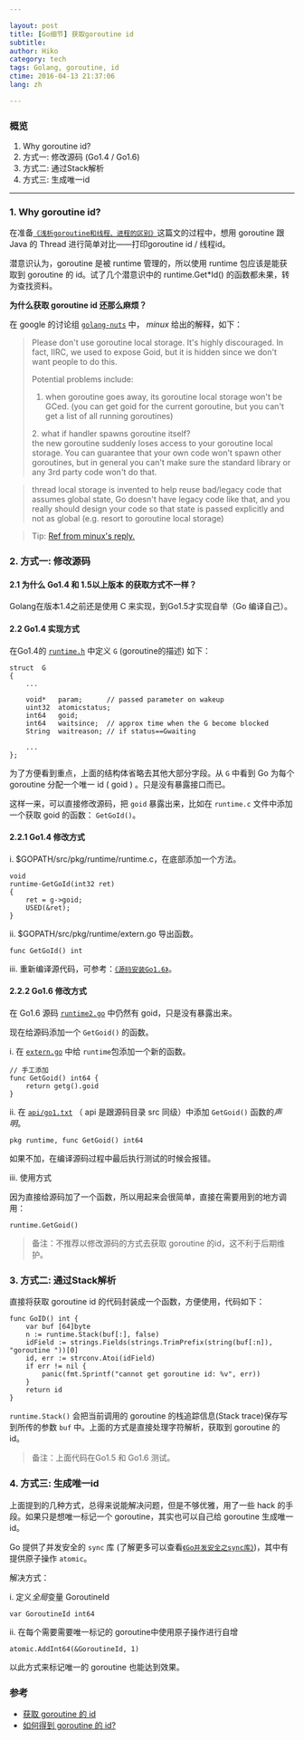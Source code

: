 ```yaml
---

layout: post  
title: [Go细节] 获取goroutine id  
subtitle:   
author: Hiko  
category: tech
tags: Golang, goroutine, id  
ctime: 2016-04-13 21:37:06  
lang: zh  

---
```


### 概览

1. Why goroutine id?
2. 方式一: 修改源码 (Go1.4 / Go1.6)
3. 方式二: 通过Stack解析
4. 方式三: 生成唯一id

- - -

### 1. Why goroutine id?

在准备[`《浅析goroutine和线程、进程的区别》`](/posts/zh/2016/03/lets_go_qianxigoroutinehexiancheng_jinchengdequbie_tech.html)这篇文的过程中，想用 goroutine 跟 Java 的 Thread 进行简单对比——打印goroutine id / 线程id。

潜意识认为，goroutine 是被 runtime 管理的，所以使用 runtime 包应该是能获取到 goroutine 的 id。试了几个潜意识中的 runtime.Get*Id() 的函数都未果，转为查找资料。

**为什么获取 goroutine id 还那么麻烦？**

在 google 的讨论组 [`golang-nuts`](https://groups.google.com/forum/#!forum/golang-nuts) 中， *minux* 给出的解释，如下：

> Please don't use goroutine local storage. It's highly discouraged. In fact, IIRC, we used to expose Goid, but it is hidden since we don't want people to do this.
>
> Potential problems include:  
> 1. when goroutine goes away, its goroutine local storage won't be GCed. (you can get goid for the current goroutine, but you can't get a list of all running goroutines)  
> 
> 2\. what if handler spawns goroutine itself?   
> the new goroutine suddenly loses access to your goroutine local storage. You can guarantee that your own code won't spawn other goroutines, but in general you can't make sure the standard library or any 3rd party code won't do that.

> thread local storage is invented to help reuse bad/legacy code that assumes global state, Go doesn't have legacy code like that, and you really should design your code so that state is passed explicitly and not as global (e.g. resort to goroutine local storage)

> Tip: [Ref from minux's reply.](https://groups.google.com/forum/#!msg/golang-nuts/Nt0hVV_nqHE/GABH0-ctYqAJ)


### 2. 方式一: 修改源码

#### 2.1 为什么 Go1.4 和 1.5以上版本 的获取方式不一样？

Golang在版本1.4之前还是使用 C 来实现，到Go1.5才实现自举（Go 编译自己）。


#### 2.2 Go1.4 实现方式
在Go1.4的 [`runtime.h`](https://github.com/golang/go/blob/release-branch.go1.4/src/runtime/runtime.h#L298) 中定义 `G` (goroutine的描述) 如下：

	struct	G
    {
        ...
        
        void*	param;		// passed parameter on wakeup
        uint32	atomicstatus;
        int64	goid;
        int64	waitsince;	// approx time when the G become blocked
        String	waitreason;	// if status==Gwaiting
        
        ...
    };

为了方便看到重点，上面的结构体省略去其他大部分字段。从 `G` 中看到 Go 为每个 goroutine 分配一个唯一 id ( goid ) 。只是没有暴露接口而已。

这样一来，可以直接修改源码，把 `goid` 暴露出来，比如在 `runtime.c` 文件中添加一个获取 goid 的函数： `GetGoId()`。

#### 2.2.1 Go1.4 修改方式

i. $GOPATH/src/pkg/runtime/runtime.c，在底部添加一个方法。

	void
	runtime·GetGoId(int32 ret)
	{
	    ret = g->goid;
        USED(&ret);
	}
	
ii. $GOPATH/src/pkg/runtime/extern.go 导出函数。

	func GetGoId() int

iii. 重新编译源代码，可参考：[`《源码安装Go1.6》`](/posts/zh/2016/04/yuanmaanzhuangGo1_6_tech.html)。
 

#### 2.2.2 Go1.6 修改方式

在 Go1.6 源码 [`runtime2.go`](https://github.com/golang/go/blob/master/src/runtime/runtime2.go#L331) 中仍然有 goid，只是没有暴露出来。

现在给源码添加一个 `GetGoid()` 的函数。

i. 在 [`extern.go`](https://github.com/golang/go/blob/master/src/runtime/extern.go) 中给 `runtime`包添加一个新的函数。
 
 	// 手工添加
	func GetGoid() int64 {
		return getg().goid
	}

ii. 在 [`api/go1.txt`](https://github.com/golang/go/blob/master/api/go1.txt) （ api 是跟源码目录 src 同级）中添加 `GetGoid()` 函数的*声明*。

	pkg runtime, func GetGoid() int64

如果不加，在编译源码过程中最后执行测试的时候会报错。

iii. 使用方式

因为直接给源码加了一个函数，所以用起来会很简单，直接在需要用到的地方调用：

 	runtime.GetGoid()


> 备注：不推荐以修改源码的方式去获取 goroutine 的id，这不利于后期维护。 

### 3. 方式二: 通过Stack解析

直接将获取 goroutine id 的代码封装成一个函数，方便使用，代码如下：

	func GoID() int {
		var buf [64]byte
		n := runtime.Stack(buf[:], false)
		idField := strings.Fields(strings.TrimPrefix(string(buf[:n]), "goroutine "))[0]
		id, err := strconv.Atoi(idField)
		if err != nil {
			panic(fmt.Sprintf("cannot get goroutine id: %v", err))
		}
		return id
	}
	
`runtime.Stack()` 会把当前调用的 goroutine 的栈追踪信息(Stack trace)保存写到所传的参数 `buf` 中。上面的方式是直接处理字符解析，获取到 goroutine 的id。

> 备注：上面代码在Go1.5 和 Go1.6 测试。

### 4. 方式三: 生成唯一id

上面提到的几种方式，总得来说能解决问题，但是不够优雅，用了一些 hack 的手段。如果只是想唯一标记一个 goroutine，其实也可以自己给 goroutine 生成唯一id。

Go 提供了并发安全的 `sync` 库 (了解更多可以查看[`《Go并发安全之sync库》`](/posts/zh/2016/04/Gobingfaanquanzhisyncku_tech.html))，其中有提供原子操作 `atomic`。

解决方式：

i. 定义*全局*变量 GoroutineId 
	
	var GoroutineId int64
	 
ii. 在每个需要需要唯一标记的 goroutine中使用原子操作进行自增

	atomic.AddInt64(&GoroutineId, 1)
	
以此方式来标记唯一的 goroutine 也能达到效果。


### 参考

- [获取 goroutine 的 id](http://wendal.net/2013/0205.html)
- [如何得到 goroutine 的 id?](http://colobu.com/2016/04/01/how-to-get-goroutine-id/)